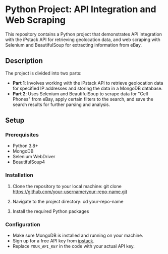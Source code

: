 # Python Project: API Integration and Web Scraping

This repository contains a Python project that demonstrates API integration with the iPstack API for retrieving geolocation data, and web scraping with Selenium and BeautifulSoup for extracting information from eBay.

## Description

The project is divided into two parts:
- **Part 1**: Involves working with the iPstack API to retrieve geolocation data for specified IP addresses and storing the data in a MongoDB database.
- **Part 2**: Uses Selenium and BeautifulSoup to scrape data for "Cell Phones" from eBay, apply certain filters to the search, and save the search results for further parsing and analysis.

## Setup

### Prerequisites

- Python 3.8+
- MongoDB
- Selenium WebDriver
- BeautifulSoup4

### Installation

1. Clone the repository to your local machine:
   git clone https://github.com/your-username/your-repo-name.git

2. Navigate to the project directory:
   cd your-repo-name

3. Install the required Python packages
   
### Configuration

- Make sure MongoDB is installed and running on your machine.
- Sign up for a free API key from [ipstack](https://ipstack.com/).
- Replace `YOUR_API_KEY` in the code with your actual API key.
